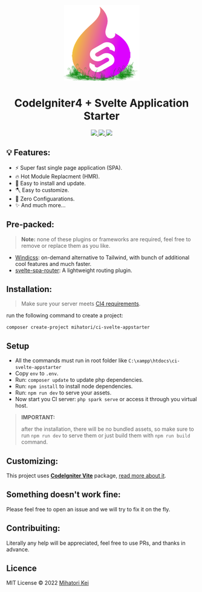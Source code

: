 <div align="center">
    <img src="ci-svelte.webp" />
    <h1>CodeIgniter4 + Svelte Application Starter</h1>
</div>

<p align="center">
  <a href="https://github.com/firtadokei/ci-svelte-appstarter/releases">
    <img src="https://custom-icon-badges.herokuapp.com/github/v/release/firtadokei/ci-svelte-appstarter?logo=tag">
  </a>
  <a href="https://packagist.org/packages/mihatori/ci-svelte-appstarter">
    <img src="https://badges.hiptest.com:/packagist/dt/mihatori/ci-svelte-appstarter?color=%23c700ff&logo=packagist&logoColor=%23c700ff">
  </a>
  <img src="https://custom-icon-badges.herokuapp.com/packagist/l/mihatori/ci-svelte-appstarter?logo=law">
<p>
    
## 💡 Features:
- ⚡ Super fast single page application (SPA).
- 🔥 Hot Module Replacment (HMR).
- 🧩 Easy to install and update.
- 🪓 Easy to customize.
- 🔧 Zero Configuarations.
- ✨ And much more...

## Pre-packed:
> **Note:** none of these plugins or frameworks are required, feel free to remove or replace them as you like.
- [Windicss](https://windicss.org/): on-demand alternative to Tailwind, with bunch of additional cool features and much faster.
- [svelte-spa-router](https://github.com/ItalyPaleAle/svelte-spa-router): A lightweight routing plugin.

## Installation:

> Make sure your server meets [CI4 requirements](https://www.codeigniter.com/user_guide/intro/requirements.html).

run the following command to create a project:

```
composer create-project mihatori/ci-svelte-appstarter
```

## Setup
- All the commands must run in root folder like `C:\xampp\htdocs\ci-svelte-appstarter`
- Copy `env` to `.env`.
- Run: `composer update` to update php dependencies.
- Run: `npm install` to install node dependencies.
- Run: `npm run dev` to serve your assets.
- Now start you CI server: `php spark serve` or access it through you virtual host.

> **IMPORTANT:**
> 
> after the installation, there will be no bundled assets, so make sure to run `npm run dev` to serve them or just build them with `npm run build` command.

## Customizing:
This project uses [**CodeIgniter Vite**](https://github.com/firtadokei/codeigniter-vitejs) package, [read more about it](https://github.com/firtadokei/codeigniter-vitejs).

## Something doesn't work fine:
Please feel free to open an issue and we will try to fix it on the fly.

## Contribuiting:
Literally any help will be appreciated, feel free to use PRs, and thanks in advance.

## Licence
MIT License &copy; 2022 [Mihatori Kei](https://github.com/firtadokei)
